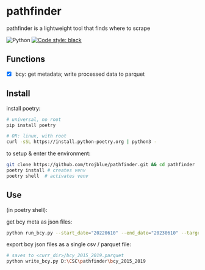 # pathfinder
pathfinder is a lightweight tool that finds where to scrape

![Python](https://img.shields.io/badge/python-3.10-blue.svg) 
[![Code style: black](https://img.shields.io/badge/code%20style-black-000000.svg)](https://github.com/psf/black)

## Functions
- [x] bcy: get metadata; write processed data to parquet

## Install

install poetry:   
```bash
# universal, no root
pip install poetry

# OR: linux, with root
curl -sSL https://install.python-poetry.org | python3 -
```

to setup & enter the environment:
```bash
git clone https://github.com/trojblue/pathfinder.git && cd pathfinder
poetry install # creates venv
poetry shell  # activates venv
```

## Use
(in poetry shell):

get bcy meta as json files:
```bash
python run_bcy.py --start_date="20220610" --end_date="20230610" --target_dir="jsons"
```

export bcy json files as a single csv / parquet file:
```bash
# saves to <curr_dir>/bcy_2015_2019.parquet
python write_bcy.py D:\CSC\pathfinder\bcy_2015_2019
```
